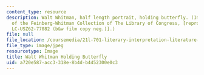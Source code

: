 ```yaml
---
content_type: resource
description: Walt Whitman, half length portrait, holding butterfly. (Image courtesy
  of the Feinberg-Whitman Collection of The Library of Congress, [reproduction number,
  LC-USZ62-77082 (b&w film copy neg.)].)
file: null
file_location: /coursemedia/21l-701-literary-interpretation-literature-and-photography-the-image-fall-2005/a720e587acc3318e8b4db4452300e0c3_21l-701f05.jpg
file_type: image/jpeg
resourcetype: Image
title: Walt Whitman Holding Butterfly
uid: a720e587-acc3-318e-8b4d-b4452300e0c3
---
```

